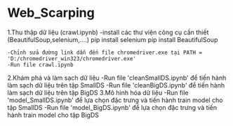 # Web_Scarping
1.Thu thập dữ liệu (crawl.ipynb)
    -install các thư viện công cụ cần thiết (BeautifulSoup,selenium,....)
        pip install selenium
        pip install BeautifulSoup

    -Chỉnh sửa đường link dẫn đến file chromedriver.exe tại PATH = 'D:/chromedriver_win323/chromedriver.exe' 
    -Run file crawl.ipynb
2.Khám phá và làm sạch dữ liệu
    -Run file 'cleanSmallDS.ipynb' để tiến hành làm sạch dữ liệu trên tập SmallDS
    -Run file 'cleanBigDS.ipynb' để tiến hành làm sạch dữ liệu trên tập BigDS
3.Mô hình hóa dữ liệu
    -Run file 'model_SmallDS.ipynb' để lựa chọn đặc trưng và tiến hành train model cho tập SmallDS
    -Run file 'model_BigDS.ipynb' để lựa chọn đặc trưng và tiến hành train model cho tập BigDS



